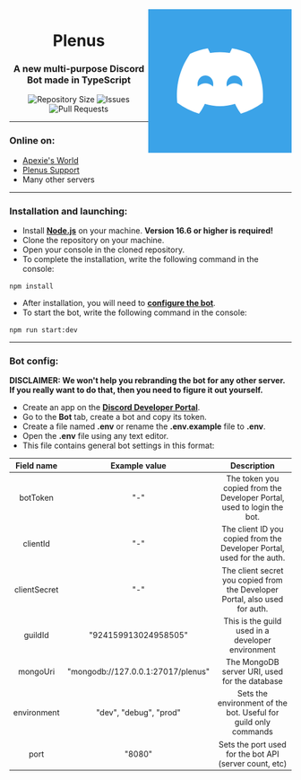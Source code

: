 <img src="/assets/logo.png" alt="Plenus Logo" align="right" height="256px">
<div align="center">
  <h1>Plenus</h1>
  <h3>A new multi-purpose Discord Bot made in TypeScript</h3>

![Repository Size](https://img.shields.io/github/repo-size/ApexieCommunity/Plenus)
![Issues](https://img.shields.io/github/issues/ApexieCommunity/Plenus)
![Pull Requests](https://img.shields.io/github/issues-pr/ApexieCommunity/Plenus)
</div>

___
### Online on:
- [Apexie's World](https://dsc.gg/apexie)
- [Plenus Support](https://discord.gg/CNTz9fDYYJ)
- Many other servers

___
### Installation and launching:
- Install **[Node.js](https://nodejs.org/)** on your machine. **Version 16.6 or higher is required!**
- Clone the repository on your machine.
- Open your console in the cloned repository.
- To complete the installation, write the following command in the console:
```console
npm install
```
- After installation, you will need to **[configure the bot](#bot-config)**.
- To start the bot, write the following command in the console:
```console
npm run start:dev
```

___
### Bot config:

**DISCLAIMER: We won't help you rebranding the bot for any other server. If you really want to do that, then you need to figure it out yourself.**

- Create an app on the **[Discord Developer Portal](https://discord.com/developers/)**.
- Go to the **Bot** tab, create a bot and copy its token.
- Create a file named **.env** or rename the **.env.example** file to **.env**.
- Open the **.env** file using any text editor.
- This file contains general bot settings in this format:

|       Field name        |               Example value                |                                Description                                     |
|:-----------------------:|:------------------------------------------:|:------------------------------------------------------------------------------:|
|         botToken        |                    "-"                     |  The token you copied from the Developer Portal, used to login the bot.        |
|         clientId        |                    "-"                     |  The client ID you copied from the Developer Portal, used for the auth.        |
|       clientSecret      |                         "-"                |  The client secret you copied from the Developer Portal, also used for auth.   |
|         guildId         |            "924159913024958505"            |              This is the guild used in a developer environment                 |
|        mongoUri         |     "mongodb://127.0.0.1:27017/plenus"     |                The MongoDB server URI, used for the database                   |
|       environment       |           "dev", "debug", "prod"           |      Sets the environment of the bot. Useful for guild only commands           |
|          port           |                   "8080"                   |           Sets the port used for the bot API (server count, etc)               |